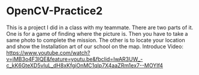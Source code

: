 # OpenCV-Practice2
This is a project I did in a class with my teammate. 
There are two parts of it. One is for a game of finding where the picture is. Then you have to take a same photo to complete the mission. The other is to locate your location and show the Installation art of our school on the map. 
Introduce Video: https://www.youtube.com/watch?v=jMB3o4F3IQE&feature=youtu.be&fbclid=IwAR3UW_-c_kK6GteXD5vIuL_dH8xKfgiOnMC1qIp7X4aaZRm1ex7--MOYIf4
